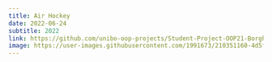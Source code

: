 ```yaml
---
title: Air Hockey
date: 2022-06-24
subtitle: 2022
link: https://github.com/unibo-oop-projects/Student-Project-OOP21-Borghini-LaGreca-Lanzi-VargasGrateron-air-hockey/blob/main/air-hockey-1.0.jar
image: https://user-images.githubusercontent.com/1991673/210351160-4d5f3cfb-951b-4194-88b5-00995f514faa.png
---
```

